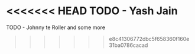 <<<<<<< HEAD
TODO - Yash Jain
=======
TODO - Johnny te Roller
and some more
>>>>>>> e8c41306772dbc5f658360f160e31ba0786cacad
